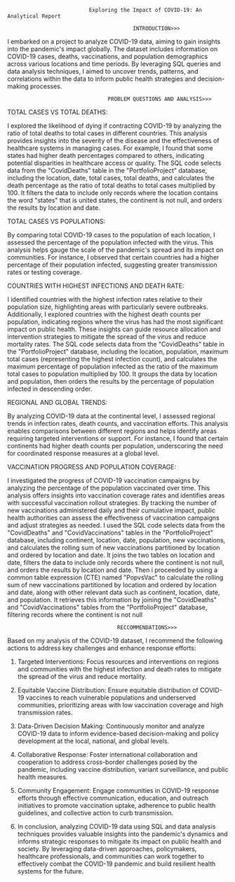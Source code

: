 
                              Exploring the Impact of COVID-19: An Analytical Report

                                            INTRODUCTION>>>

I embarked on a project to analyze COVID-19 data, aiming to gain insights into the pandemic's impact globally. The dataset includes information on COVID-19 cases, deaths, vaccinations, and population demographics across various locations and time periods. By leveraging SQL queries and data analysis techniques, I aimed to uncover trends, patterns, and correlations within the data to inform public health strategies and decision-making processes.


                                    PROBLEM QUESTIONS AND ANALYSIS>>>

TOTAL CASES VS TOTAL DEATHS:

I explored the likelihood of dying if contracting COVID-19 by analyzing the ratio of total deaths to total cases in different countries. This analysis provides insights into the severity of the disease and the effectiveness of healthcare systems in managing cases. For example, I found that some states had higher death percentages compared to others, indicating potential disparities in healthcare access or quality. The SQL code selects data from the "CovidDeaths" table in the "PortfolioProject" database, including the location, date, total cases, total deaths, and calculates the death percentage as the ratio of total deaths to total cases multiplied by 100. It filters the data to include only records where the location contains the word "states" that is united states, the continent is not null, and orders the results by location and date.


TOTAL CASES VS POPULATIONS:

By comparing total COVID-19 cases to the population of each location, I assessed the percentage of the population infected with the virus. This analysis helps gauge the scale of the pandemic's spread and its impact on communities. For instance, I observed that certain countries had a higher percentage of their population infected, suggesting greater transmission rates or testing coverage.


COUNTRIES WITH HIGHEST INFECTIONS AND DEATH RATE:

I identified countries with the highest infection rates relative to their population size, highlighting areas with particularly severe outbreaks. Additionally, I explored countries with the highest death counts per population, indicating regions where the virus has had the most significant impact on public health. These insights can guide resource allocation and intervention strategies to mitigate the spread of the virus and reduce mortality rates. The SQL code selects data from the "CovidDeaths" table in the "PortfolioProject" database, including the location, population, maximum total cases (representing the highest infection count), and calculates the maximum percentage of population infected as the ratio of the maximum total cases to population multiplied by 100. It groups the data by location and population, then orders the results by the percentage of population infected in descending order.



REGIONAL AND GLOBAL TRENDS:

By analyzing COVID-19 data at the continental level, I assessed regional trends in infection rates, death counts, and vaccination efforts. This analysis enables comparisons between different regions and helps identify areas requiring targeted interventions or support. For instance, I found that certain continents had higher death counts per population, underscoring the need for coordinated response measures at a global level.


VACCINATION PROGRESS AND POPULATION COVERAGE:

I investigated the progress of COVID-19 vaccination campaigns by analyzing the percentage of the population vaccinated over time. This analysis offers insights into vaccination coverage rates and identifies areas with successful vaccination rollout strategies. By tracking the number of new vaccinations administered daily and their cumulative impact, public health authorities can assess the effectiveness of vaccination campaigns and adjust strategies as needed. I used the SQL code selects data from the "CovidDeaths" and "CovidVaccinations" tables in the "PortfolioProject" database, including continent, location, date, population, new vaccinations, and calculates the rolling sum of new vaccinations partitioned by location and ordered by location and date. It joins the two tables on location and date, filters the data to include only records where the continent is not null, and orders the results by location and date. Then i proceeded by using a common table expression (CTE) named "PopvsVac" to calculate the rolling sum of new vaccinations partitioned by location and ordered by location and date, along with other relevant data such as continent, location, date, and population. It retrieves this information by joining the "CovidDeaths" and "CovidVaccinations" tables from the "PortfolioProject" database, filtering records where the continent is not null


                                       RECCOMMENDATIONS>>>

Based on my analysis of the COVID-19 dataset, I recommend the following actions to address key challenges and enhance response efforts:

1) Targeted Interventions: Focus resources and interventions on regions and communities with the highest infection and death rates to mitigate the spread of the virus and reduce mortality.

2) Equitable Vaccine Distribution: Ensure equitable distribution of COVID-19 vaccines to reach vulnerable populations and underserved communities, prioritizing areas with low vaccination coverage and high transmission rates.

3) Data-Driven Decision Making: Continuously monitor and analyze COVID-19 data to inform evidence-based decision-making and policy development at the local, national, and global levels.

4) Collaborative Response: Foster international collaboration and cooperation to address cross-border challenges posed by the pandemic, including vaccine distribution, variant surveillance, and public health measures.

5) Community Engagement: Engage communities in COVID-19 response efforts through effective communication, education, and outreach initiatives to promote vaccination uptake, adherence to public health guidelines, and collective action to curb transmission.

6) In conclusion, analyzing COVID-19 data using SQL and data analysis techniques provides valuable insights into the pandemic's dynamics and informs strategic responses to mitigate its impact on public health and society. By leveraging data-driven approaches, policymakers, healthcare professionals, and communities can work together to effectively combat the COVID-19 pandemic and build resilient health systems for the future.
